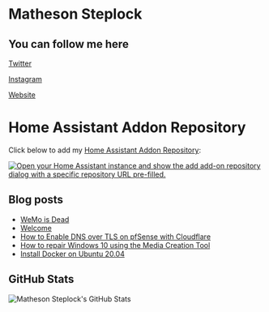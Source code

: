 # Matheson Steplock

## You can follow me here

[Twitter]

[Instagram]

[Website]

# Home Assistant Addon Repository
Click below to add my [Home Assistant Addon Repository](https://github.com/ikifar2012/ha-addons):

[![Open your Home Assistant instance and show the add add-on repository dialog with a specific repository URL pre-filled.](https://my.home-assistant.io/badges/supervisor_add_addon_repository.svg)](https://my.home-assistant.io/redirect/supervisor_add_addon_repository/?repository_url=https%3A%2F%2Fgithub.com%2Fikifar2012%2Fha-addons)

## Blog posts
<!-- BLOG-POST-LIST:START -->
- [WeMo is Dead](https://mathesonsteplock.ca/wemo-is-dead/)
- [Welcome](https://mathesonsteplock.ca/welcome/)
- [How to Enable DNS over TLS on pfSense with Cloudflare](https://mathesonsteplock.ca/how-to-enable-dns-over-tls-on-pfsense/)
- [How to repair Windows 10 using the Media Creation Tool](https://mathesonsteplock.ca/repair-install-windows/)
- [Install Docker on Ubuntu 20.04](https://mathesonsteplock.ca/install-docker-on-ubuntu-20-04/)
<!-- BLOG-POST-LIST:END -->

## GitHub Stats
![Matheson Steplock's GitHub Stats](https://github-readme-stats.vercel.app/api?username=ikifar2012)


<!-- Icons made by <a href="https://www.flaticon.com/authors/pixel-perfect" title="Pixel perfect">Pixel perfect</a> from <a href="https://www.flaticon.com/" title="Flaticon"> www.flaticon.com</a> -->

[Twitter]: https://twitter.com/MathesonStep
[Instagram]: https://www.instagram.com/realmathesonstep/
[Website]: https://mathesonsteplock.ca/
